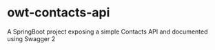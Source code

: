 # owt-contacts-api
A SpringBoot project exposing a simple Contacts API and documented using Swagger 2
